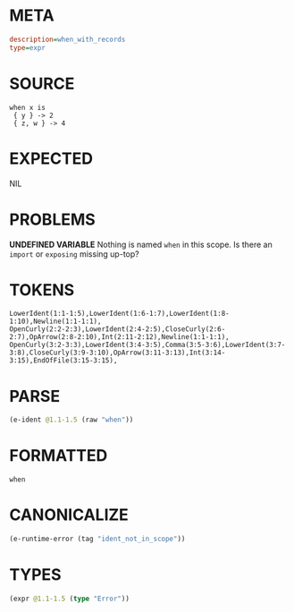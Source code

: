 # META
~~~ini
description=when_with_records
type=expr
~~~
# SOURCE
~~~roc
when x is
 { y } -> 2
 { z, w } -> 4
~~~
# EXPECTED
NIL
# PROBLEMS
**UNDEFINED VARIABLE**
Nothing is named `when` in this scope.
Is there an `import` or `exposing` missing up-top?

# TOKENS
~~~zig
LowerIdent(1:1-1:5),LowerIdent(1:6-1:7),LowerIdent(1:8-1:10),Newline(1:1-1:1),
OpenCurly(2:2-2:3),LowerIdent(2:4-2:5),CloseCurly(2:6-2:7),OpArrow(2:8-2:10),Int(2:11-2:12),Newline(1:1-1:1),
OpenCurly(3:2-3:3),LowerIdent(3:4-3:5),Comma(3:5-3:6),LowerIdent(3:7-3:8),CloseCurly(3:9-3:10),OpArrow(3:11-3:13),Int(3:14-3:15),EndOfFile(3:15-3:15),
~~~
# PARSE
~~~clojure
(e-ident @1.1-1.5 (raw "when"))
~~~
# FORMATTED
~~~roc
when
~~~
# CANONICALIZE
~~~clojure
(e-runtime-error (tag "ident_not_in_scope"))
~~~
# TYPES
~~~clojure
(expr @1.1-1.5 (type "Error"))
~~~
